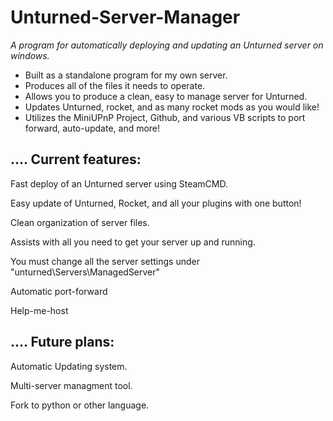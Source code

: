 # Unturned-Server-Manager
*A program for automatically deploying and updating an Unturned server on windows.*




- Built as a standalone program for my own server.
- Produces all of the files it needs to operate.
- Allows you to produce a clean, easy to manage server for Unturned.
- Updates Unturned, rocket, and as many rocket mods as you would like!
- Utilizes the MiniUPnP Project, Github, and various VB scripts to port forward, auto-update, and more!


## .... Current features:

Fast deploy of an Unturned server using SteamCMD.

Easy update of Unturned, Rocket, and all your plugins with one button!

Clean organization of server files.

Assists with all you need to get your server up and running.

You must change all the server settings under "unturned\Servers\ManagedServer"

Automatic port-forward

Help-me-host


## .... Future plans:

Automatic Updating system.

Multi-server managment tool.

Fork to python or other language.
